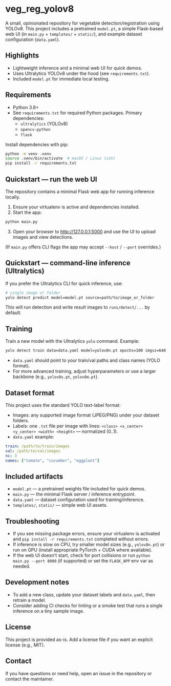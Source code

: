 # veg_reg_yolov8

A small, opinionated repository for vegetable detection/registration using YOLOv8.
This project includes a pretrained `model.pt`, a simple Flask-based web UI (in `main.py` + `templates/` + `static/`), and example dataset configuration (`data.yaml`).

## Highlights

- Lightweight inference and a minimal web UI for quick demos.
- Uses Ultralytics YOLOv8 under the hood (see `requirements.txt`).
- Included `model.pt` for immediate local testing.

## Requirements

- Python 3.8+
- See `requirements.txt` for required Python packages. Primary dependencies:
  - `ultralytics` (YOLOv8)
  - `opencv-python`
  - `flask`

Install dependencies with pip:

```bash
python -m venv .venv
source .venv/bin/activate  # macOS / Linux (zsh)
pip install -r requirements.txt
```

## Quickstart — run the web UI

The repository contains a minimal Flask web app for running inference locally.

1. Ensure your virtualenv is active and dependencies installed.
2. Start the app:

```bash
python main.py
```

3. Open your browser to http://127.0.0.1:5000 and use the UI to upload images and view detections.

(If `main.py` offers CLI flags the app may accept `--host` / `--port` overrides.)

## Quickstart — command-line inference (Ultralytics)

If you prefer the Ultralytics CLI for quick inference, use:

```bash
# single image or folder
yolo detect predict model=model.pt source=path/to/image_or_folder
```

This will run detection and write result images to `runs/detect/...` by default.

## Training

Train a new model with the Ultralytics `yolo` command. Example:

```bash
yolo detect train data=data.yaml model=yolov8n.pt epochs=100 imgsz=640
```

- `data.yaml` should point to your train/val paths and class names (YOLO format).
- For more advanced training, adjust hyperparameters or use a larger backbone (e.g., `yolov8s.pt`, `yolov8m.pt`).

## Dataset format

This project uses the standard YOLO text-label format:

- Images: any supported image format (JPEG/PNG) under your dataset folders.
- Labels: one `.txt` file per image with lines: `<class> <x_center> <y_center> <width> <height>` — normalized (0..1).
- `data.yaml` example:

```yaml
train: /path/to/train/images
val: /path/to/val/images
nc: 3
names: ["tomato", "cucumber", "eggplant"]
```

## Included artifacts

- `model.pt` — a pretrained weights file included for quick demos.
- `main.py` — the minimal Flask server / inference entrypoint.
- `data.yaml` — dataset configuration used for training/inference.
- `templates/`, `static/` — simple web UI assets.

## Troubleshooting

- If you see missing package errors, ensure your virtualenv is activated and `pip install -r requirements.txt` completed without errors.
- If inference is slow on CPU, try smaller model sizes (e.g., `yolov8n.pt`) or run on GPU (install appropriate PyTorch + CUDA where available).
- If the web UI doesn't start, check for port collisions or run `python main.py --port 8000` (if supported) or set the `FLASK_APP` env var as needed.

## Development notes

- To add a new class, update your dataset labels and `data.yaml`, then retrain a model.
- Consider adding CI checks for linting or a smoke test that runs a single inference on a tiny sample image.

## License

This project is provided as-is. Add a license file if you want an explicit license (e.g., MIT).

## Contact

If you have questions or need help, open an issue in the repository or contact the maintainer.
